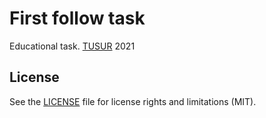 # First follow task

Educational task. [TUSUR](https://tusur.ru/) 2021

## License

See the [LICENSE](LICENSE) file for license rights and limitations (MIT).

